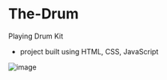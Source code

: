 # The-Drum
Playing Drum Kit
- project built using HTML, CSS, JavaScript

![image](https://user-images.githubusercontent.com/96110506/190852411-a97dfa44-5d27-49f1-8d5f-8b34297b1bf2.png)


